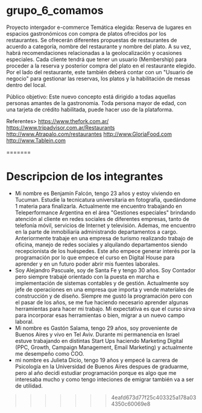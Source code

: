 # grupo_6_comamos
Proyecto intergador e-commerce
Temática elegida: Reserva de lugares en espacios gastronómicos con compra de platos ofrecidos por los restaurantes. 
Se ofrecerán diferentes propuestas de restaurantes de acuerdo a categoría, nombre del restaurante y nombre del plato. A su vez, habrá recomendaciones relacionadas a la geolocalización y ocasiones especiales.
Cada cliente tendrá que tener un usuario (Membership) para proceder a la reserva y posterior compra del plato en el restaurante elegido. Por el lado del restaurante, este también deberá contar con un "Usuario de negocio" para gestionar las reservas, los platos y la habilitación de mesas dentro del local.

Público objetivo: Este nuevo concepto está dirigido a todas aquellas personas amantes de la gastronomia. Toda persona mayor de edad, con una tarjeta de crédito habilitada, puede hacer uso de la plataforma.

Referentes>
https://www.thefork.com.ar/
https://www.tripadvisor.com.ar/Restaurants
http://www.Atrapalo.com/restaurantes
http://www.GloriaFood.com
http://www.Tablein.com

=======

# Descripcion de los integrantes

- Mi nombre es Benjamín Falcón, tengo 23 años y estoy viviendo en Tucuman. Estudie la tecnicatura universitaria en fotografía, quedándome 1 materia para finalizarla. Actualmente me encuentro trabajando en Teleperformance Argentina en el área "Gestiones especiales" brindando atención al cliente en redes sociales de diferentes empresas, tanto de telefonía móvil, servicios de Internet y televisión. Ademas, me encuentro en la parte de inmobiliaria administrando departamentos a cargo. Anteriormente trabaje en una empresa de turismo realizando trabajo de oficina, manejo de redes sociales y alquilando departamentos siendo recepcionista de los huéspedes. Este año empece generar interés por la programación por lo que empece el curso en Digital House para aprender y en un futuro poder abrir mis fuentes laborales.
- Soy Alejandro Pascuale, soy de Santa Fe y tengo 30 años. Soy Contador pero siempre trabajé orientado con la puesta en marcha e implementación de sistemas contables y de gestión. Actualmente soy jefe de operaciones en una empresa que importa y vende materiales de construcción y de diseño. Siempre me gustó la programación pero con el pasar de los años, se me fue haciendo necesario aprender algunas herramientas para hacer mi trabajo. Mi expectativa es que el curso sirva para incorporar esas herramientas o bien, migrar a un nuevo campo laboral.
- Mi nombre es Gastón Salama, tengo 29 años, soy proveniente de Buenos Aires y vivo en Tel Aviv. Durante mi permanencia en Israel estuve trabajando en distintas Start Ups haciendo Marketing Digital (PPC, Growth, Campaign Management, Email Marketing) y actualmente me desempeño como COO.
- mi nombre es Julieta Dicio, tengo 19 años y empecé la carrera de Psicología en la Universidad de Buenos Aires despues de graduarme, pero al año decidi estudiar programación porque es algo que me interesaba mucho y como tengo inteciones de emigrar también va a ser de utilidad.
>>>>>>> 4eafd673d77f25c403325a178a034350c60069e8
